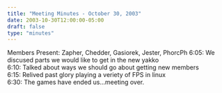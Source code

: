 ```yaml
---
title: "Meeting Minutes - October 30, 2003"
date: 2003-10-30T12:00:00-05:00
draft: false
type: "minutes"
---
```


Members Present:  Zapher, Chedder, Gasiorek, Jester, PhorcPh 6:05: We discused parts we would like to get in the new yakko <br> 6:10: Talked about ways we should go about getting new members <br> 6:15: Relived past glory playing a veriety of FPS in linux <br> 6:30: The games have ended us...meeting over. </p><p>
</p>
